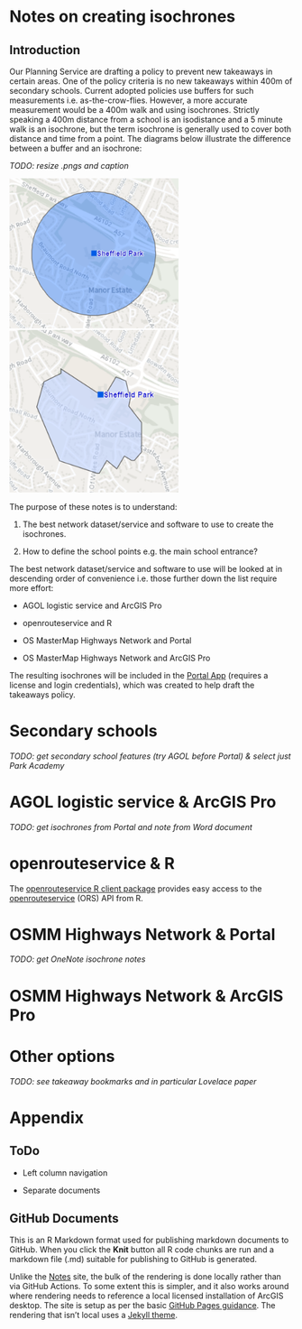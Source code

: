 Notes on creating isochrones
================

## Introduction

Our Planning Service are drafting a policy to prevent new takeaways in
certain areas. One of the policy criteria is no new takeaways within
400m of secondary schools. Current adopted policies use buffers for such
measurements i.e. as-the-crow-flies. However, a more accurate
measurement would be a 400m walk and using isochrones. Strictly speaking
a 400m distance from a school is an isodistance and a 5 minute walk is
an isochrone, but the term isochrone is generally used to cover both
distance and time from a point. The diagrams below illustrate the
difference between a buffer and an isochrone:

*TODO: resize .pngs and caption*

<img src="Images/buffer.png" title="circle" alt="Buffer" width="300"/>

<img src="Images/isochrone.png" title="irregular polygon" alt="Isochrone" width="300"/>

The purpose of these notes is to understand:

1.  The best network dataset/service and software to use to create the
    isochrones.

2.  How to define the school points e.g. the main school entrance?

The best network dataset/service and software to use will be looked at
in descending order of convenience i.e. those further down the list
require more effort:

-   AGOL logistic service and ArcGIS Pro

-   openrouteservice and R

-   OS MasterMap Highways Network and Portal

-   OS MasterMap Highways Network and ArcGIS Pro

The resulting isochrones will be included in the [Portal
App](https://sheffieldcitycouncil.cloud.esriuk.com/portal/apps/View/index.html?appid=ba3cbfdb0c3642c6bfe48500b11473e9)
(requires a license and login credentials), which was created to help
draft the takeaways policy.

# Secondary schools

*TODO: get secondary school features (try AGOL before Portal) & select
just Park Academy*

# AGOL logistic service & ArcGIS Pro

*TODO: get isochrones from Portal and note from Word document*

# openrouteservice & R

The [openrouteservice R client
package](https://giscience.github.io/openrouteservice-r/index.html)
provides easy access to the
[openrouteservice](https://openrouteservice.org/) (ORS) API from R.

# OSMM Highways Network & Portal

*TODO: get OneNote isochrone notes*

# OSMM Highways Network & ArcGIS Pro

# Other options

*TODO: see takeaway bookmarks and in particular Lovelace paper*

# Appendix

## ToDo

-   Left column navigation

-   Separate documents

## GitHub Documents

This is an R Markdown format used for publishing markdown documents to
GitHub. When you click the **Knit** button all R code chunks are run and
a markdown file (.md) suitable for publishing to GitHub is generated.

Unlike the [Notes](https://scc-pi.github.io/notes/) site, the bulk of
the rendering is done locally rather than via GitHub Actions. To some
extent this is simpler, and it also works around where rendering needs
to reference a local licensed installation of ArcGIS desktop. The site
is setup as per the basic [GitHub Pages
guidance](https://guides.github.com/features/pages). The rendering that
isn’t local uses a [Jekyll
theme](https://docs.github.com/en/pages/setting-up-a-github-pages-site-with-jekyll/adding-a-theme-to-your-github-pages-site-using-jekyll).

